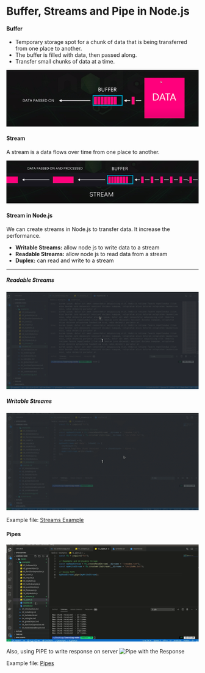# Buffer, Streams and Pipe in Node.js

#### Buffer
- Temporary storage spot for a chunk of data that is being transferred from one place to another.
- The buffer is filled with data, then passed along.
- Transfer small chunks of data at a time. 

![Buffer](../screenshots/buffer.png)

#### Stream
A stream is a data flows over time from one place to another. 

![Stream](../screenshots/stream.png)

#### Stream in Node.js
We can create streams in Node.js to transfer data. It increase the performance.

- **Writable Streams:** allow node js to write data to a stream
- **Readable Streams:** allow node js to read data from a stream
- **Duplex:** can read and write to a stream
___
##### Readable Streams
![Readable Streams](../screenshots/readableStream.gif)

##### Writable Streams
![Writeable Streams](../screenshots/writeableStream.gif)

Example file: [Streams Example](./examples/11_streams.js)

#### Pipes
![Pipes](../screenshots/pipes.gif)

Also, using PIPE to write response on server
![Pipe with the Response](../screenshots/pipeWithServer.gif)

Example file: [Pipes](./examples/12_pipes.js)

